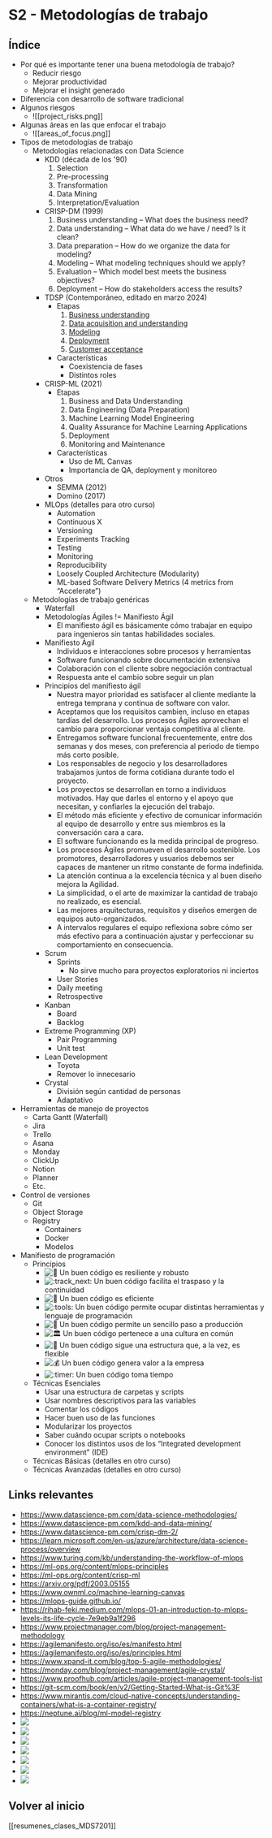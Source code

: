 # S2 - Metodologías de trabajo

## Índice

- Por qué es importante tener una buena metodología de trabajo?
	- Reducir riesgo
	- Mejorar productividad
	- Mejorar el insight generado
- Diferencia con desarrollo de software tradicional
- Algunos riesgos
	- ![[project_risks.png]]
- Algunas áreas en las que enfocar el trabajo
	- ![[areas_of_focus.png]]
- Tipos de metodologías de trabajo
	- Metodologías relacionadas con Data Science
		- KDD (década de los '90)
			1. Selection
			2. Pre-processing
			3. Transformation
			4. Data Mining
			5. Interpretation/Evaluation
		- CRISP-DM (1999)
			1. Business understanding – What does the business need?
			2. Data understanding – What data do we have / need? Is it clean?
			3. Data preparation – How do we organize the data for modeling?
			4. Modeling – What modeling techniques should we apply?
			5. Evaluation – Which model best meets the business objectives?
			6. Deployment – How do stakeholders access the results?
		- TDSP (Contemporáneo, editado en marzo 2024)
			- Etapas
				1. [Business understanding](https://learn.microsoft.com/en-us/azure/architecture/data-science-process/lifecycle-business-understanding)
				2. [Data acquisition and understanding](https://learn.microsoft.com/en-us/azure/architecture/data-science-process/lifecycle-data)
				3. [Modeling](https://learn.microsoft.com/en-us/azure/architecture/data-science-process/lifecycle-modeling)
				4. [Deployment](https://learn.microsoft.com/en-us/azure/architecture/data-science-process/lifecycle-deployment)
				5. [Customer acceptance](https://learn.microsoft.com/en-us/azure/architecture/data-science-process/lifecycle-acceptance)
			- Características
				- Coexistencia de fases
				- Distintos roles
		- CRISP-ML (2021)
			- Etapas 
    			1. Business and Data Understanding
    			2. Data Engineering (Data Preparation)
    			3. Machine Learning Model Engineering
    			4. Quality Assurance for Machine Learning Applications
    			5. Deployment
    			6. Monitoring and Maintenance
  			- Características
    			- Uso de ML Canvas
    			- Importancia de QA, deployment y monitoreo
		- Otros
			- SEMMA (2012)
			- Domino (2017)
		- MLOps (detalles para otro curso)
			- Automation
			- Continuous X
			- Versioning
			- Experiments Tracking
			- Testing
			- Monitoring
			- Reproducibility
			- Loosely Coupled Architecture (Modularity)
			- ML-based Software Delivery Metrics (4 metrics from “Accelerate”)
	- Metodologías de trabajo genéricas
		- Waterfall
		- Metodologías Ágiles != Manifiesto Ágil
			- El manifiesto ágil es básicamente cómo trabajar en equipo para ingenieros sin tantas habilidades sociales.
		- Manifiesto Ágil
			- Individuos e interacciones sobre procesos y herramientas  
			- Software funcionando sobre documentación extensiva  
			- Colaboración con el cliente sobre negociación contractual  
			- Respuesta ante el cambio sobre seguir un plan
		- Principios del manifiesto ágil
			- Nuestra mayor prioridad es satisfacer al cliente mediante la entrega temprana y continua de software con valor.
			- Aceptamos que los requisitos cambien, incluso en etapas tardías del desarrollo. Los procesos Ágiles aprovechan el cambio para proporcionar ventaja competitiva al cliente.
			- Entregamos software funcional frecuentemente, entre dos semanas y dos meses, con preferencia al periodo de tiempo más corto posible.
			- Los responsables de negocio y los desarrolladores trabajamos juntos de forma cotidiana durante todo el proyecto.
			- Los proyectos se desarrollan en torno a individuos motivados. Hay que darles el entorno y el apoyo que necesitan, y confiarles la ejecución del trabajo.  
			- El método más eficiente y efectivo de comunicar información al equipo de desarrollo y entre sus miembros es la conversación cara a cara.
			- El software funcionando es la medida principal de progreso.
			- Los procesos Ágiles promueven el desarrollo sostenible. Los promotores, desarrolladores y usuarios debemos ser capaces de mantener un ritmo constante de forma indefinida.
			- La atención continua a la excelencia técnica y al buen diseño mejora la Agilidad.
			- La simplicidad, o el arte de maximizar la cantidad de trabajo no realizado, es esencial.
			- Las mejores arquitecturas, requisitos y diseños emergen de equipos auto-organizados.
			- A intervalos regulares el equipo reflexiona sobre cómo ser más efectivo para a continuación ajustar y perfeccionar su comportamiento en consecuencia.
		- Scrum
			- Sprints
				- No sirve mucho para proyectos exploratorios ni inciertos
			- User Stories
			- Daily meeting
			- Retrospective
		- Kanban
			- Board
			- Backlog
		- Extreme Programming (XP)
			- Pair Programming
			- Unit test
		- Lean Development
			- Toyota
			- Remover lo innecesario
		- Crystal
			- División según cantidad de personas
			- Adaptativo
- Herramientas de manejo de proyectos
	- Carta Gantt (Waterfall)
	- Jira
	- Trello
	- Asana
	- Monday
	- ClickUp
	- Notion
	- Planner
	- Etc.
- Control de versiones
	- Git
	- Object Storage
	- Registry
		- Containers
		- Docker
		- Modelos
- Manifiesto de programación
	- Principios
		-  ![:mechanical_arm:](https://pf-emoji-service--cdn.us-east-1.prod.public.atl-paas.net/standard/caa27a19-fc09-4452-b2b4-a301552fd69c/32x32/1f9be.png) Un buen código es resiliente y robusto
		-  ![:track_next:](https://pf-emoji-service--cdn.us-east-1.prod.public.atl-paas.net/standard/caa27a19-fc09-4452-b2b4-a301552fd69c/32x32/23ed.png) Un buen código facilita el traspaso y la continuidad
		-  ![:athletic_shoe:](https://pf-emoji-service--cdn.us-east-1.prod.public.atl-paas.net/standard/caa27a19-fc09-4452-b2b4-a301552fd69c/32x32/1f45f.png) Un buen código es eficiente
		-  ![:tools:](https://pf-emoji-service--cdn.us-east-1.prod.public.atl-paas.net/standard/caa27a19-fc09-4452-b2b4-a301552fd69c/32x32/1f6e0.png) Un buen código permite ocupar distintas herramientas y lenguaje de programación
		-  ![:robot:](https://pf-emoji-service--cdn.us-east-1.prod.public.atl-paas.net/standard/caa27a19-fc09-4452-b2b4-a301552fd69c/32x32/1f916.png) Un buen código permite un sencillo paso a producción
		-  ![:classical_building:](https://pf-emoji-service--cdn.us-east-1.prod.public.atl-paas.net/standard/caa27a19-fc09-4452-b2b4-a301552fd69c/32x32/1f3db.png) Un buen código pertenece a una cultura en común
		-  ![:muscle:](https://pf-emoji-service--cdn.us-east-1.prod.public.atl-paas.net/standard/caa27a19-fc09-4452-b2b4-a301552fd69c/32x32/1f4aa.png) Un buen código sigue una estructura que, a la vez, es flexible
		-  ![:moneybag:](https://pf-emoji-service--cdn.us-east-1.prod.public.atl-paas.net/standard/caa27a19-fc09-4452-b2b4-a301552fd69c/32x32/1f4b0.png) Un buen código genera valor a la empresa
		-  ![:timer:](https://pf-emoji-service--cdn.us-east-1.prod.public.atl-paas.net/standard/caa27a19-fc09-4452-b2b4-a301552fd69c/32x32/23f2.png) Un buen código toma tiempo
	- Técnicas Esenciales
		- Usar una estructura de carpetas y scripts
		- Usar nombres descriptivos para las variables
		- Comentar los códigos
		- Hacer buen uso de las funciones
		- Modularizar los proyectos
		- Saber cuándo ocupar scripts o notebooks
		- Conocer los distintos usos de los “Integrated development environment” (IDE)
	- Técnicas Básicas (detalles en otro curso)
	- Técnicas Avanzadas (detalles en otro curso)

## Links relevantes

- https://www.datascience-pm.com/data-science-methodologies/
- https://www.datascience-pm.com/kdd-and-data-mining/
- https://www.datascience-pm.com/crisp-dm-2/
- https://learn.microsoft.com/en-us/azure/architecture/data-science-process/overview
- https://www.turing.com/kb/understanding-the-workflow-of-mlops
- https://ml-ops.org/content/mlops-principles
- https://ml-ops.org/content/crisp-ml
- https://arxiv.org/pdf/2003.05155
- https://www.ownml.co/machine-learning-canvas
- https://mlops-guide.github.io/
- https://rihab-feki.medium.com/mlops-01-an-introduction-to-mlops-levels-its-life-cycle-7e9eb9a1f296
- https://www.projectmanager.com/blog/project-management-methodology
- https://agilemanifesto.org/iso/es/manifesto.html
- https://agilemanifesto.org/iso/es/principles.html
- https://www.xpand-it.com/blog/top-5-agile-methodologies/
- https://monday.com/blog/project-management/agile-crystal/
- https://www.proofhub.com/articles/agile-project-management-tools-list
- https://git-scm.com/book/en/v2/Getting-Started-What-is-Git%3F
- https://www.mirantis.com/cloud-native-concepts/understanding-containers/what-is-a-container-registry/
- https://neptune.ai/blog/ml-model-registry
- ![](https://www.youtube.com/watch?v=C5JElgliTeE)
- ![](https://www.youtube.com/watch?v=7EmboKQH8lM&list=PLeKgk5El3zkShgXMvKQJF6SpslUNfFtqN&ab_channel=UnityCoin)
- ![](https://www.youtube.com/watch?v=nup6GBUsPTQ)
- ![](https://www.youtube.com/watch?v=62v251H96Dw)
- ![](https://www.youtube.com/watch?v=o80HGoCOlU8)
- ![](https://www.youtube.com/watch?v=bZ1JAHETKxY)
- ![](https://www.youtube.com/watch?v=MBPQpWudZhs)

## Volver al inicio

[[resumenes_clases_MDS7201]]